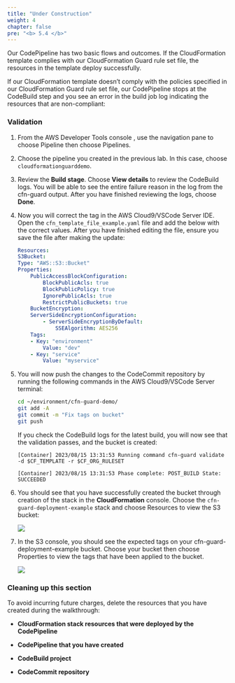 ```yaml
---
title: "Under Construction"
weight: 4
chapter: false
pre: "<b> 5.4 </b>"
---
```


Our CodePipeline has two basic flows and outcomes. If the CloudFormation template complies with our CloudFormation Guard rule set file, the resources in the template deploy successfully.

If our CloudFormation template doesn’t comply with the policies specified in our CloudFormation Guard rule set file, our CodePipeline stops at the CodeBuild step and you see an error in the build job log indicating the resources that are non-compliant:

### Validation

1. From the AWS Developer Tools console , use the navigation pane to choose Pipeline then choose Pipelines.

1. Choose the pipeline you created in the previous lab. In this case, choose `cloudformationguarddemo`.

1. Review the **Build stage**. Choose **View details** to review the CodeBuild logs. You will be able to see the entire failure reason in the log from the cfn-guard output. After you have finished reviewing the logs, choose **Done**.

1. Now you will correct the tag in the AWS Cloud9/VSCode Server IDE. Open the `cfn_template_file_example.yaml` file and add the below with the correct values. After you have finished editing the file, ensure you save the file after making the update:

    ```yaml
    Resources:
    S3Bucket:
    Type: "AWS::S3::Bucket"
    Properties:
        PublicAccessBlockConfiguration:
            BlockPublicAcls: true
            BlockPublicPolicy: true
            IgnorePublicAcls: true
            RestrictPublicBuckets: true
        BucketEncryption:
        ServerSideEncryptionConfiguration:
            - ServerSideEncryptionByDefault:
                SSEAlgorithm: AES256
        Tags:
        - Key: "environment"
            Value: "dev"
        - Key: "service"
            Value: "myservice"
    ```

1. You will now push the changes to the CodeCommit repository by running the following commands in the AWS Cloud9/VSCode Server terminal:

    ```bash
    cd ~/environment/cfn-guard-demo/
    git add -A
    git commit -m "Fix tags on bucket"
    git push 
    ```
    If you check the CodeBuild logs for the latest build, you will now see that the validation passes, and the bucket is created:

    ```
    [Container] 2023/08/15 13:31:53 Running command cfn-guard validate -d $CF_TEMPLATE -r $CF_ORG_RULESET

    [Container] 2023/08/15 13:31:53 Phase complete: POST_BUILD State: SUCCEEDED
    ```

1. You should see that you have successfully created the bucket through creation of the stack in the **CloudFormation** console. Choose the `cfn-guard-deployment-example` stack and choose Resources to view the S3 bucket:

    ![](../../images/5/4/001.png)

7. In the S3 console, you should see the expected tags on your cfn-guard-deployment-example bucket. Choose your bucket then choose Properties to view the tags that have been applied to the bucket.

    ![](../../images/5/4/002.png)

### Cleaning up this section

To avoid incurring future charges, delete the resources that you have created during the walkthrough:

- **CloudFormation stack resources that were deployed by the CodePipeline**

- **CodePipeline that you have created**

- **CodeBuild project**

- **CodeCommit repository**